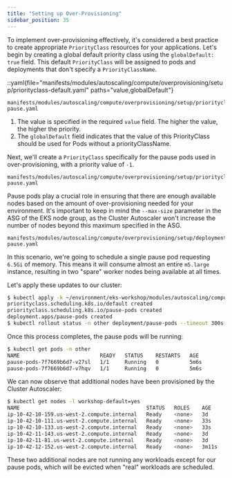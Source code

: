 ```yaml
---
title: "Setting up Over-Provisioning"
sidebar_position: 35
---
```


To implement over-provisioning effectively, it's considered a best practice to create appropriate `PriorityClass` resources for your applications. Let's begin by creating a global default priority class using the `globalDefault: true` field. This default `PriorityClass` will be assigned to pods and deployments that don't specify a `PriorityClassName`.

::yaml{file="manifests/modules/autoscaling/compute/overprovisioning/setup/priorityclass-default.yaml" paths="value,globalDefault"}

```file
manifests/modules/autoscaling/compute/overprovisioning/setup/priorityclass-pause.yaml
```

1. The value is specified in the required `value` field. The higher the value, the higher the priority.
2. The `globalDefault` field indicates that the value of this PriorityClass should be used for Pods without a priorityClassName.

Next, we'll create a `PriorityClass` specifically for the pause pods used in over-provisioning, with a priority value of `-1`.

```file
manifests/modules/autoscaling/compute/overprovisioning/setup/priorityclass-pause.yaml
```

Pause pods play a crucial role in ensuring that there are enough available nodes based on the amount of over-provisioning needed for your environment. It's important to keep in mind the `--max-size` parameter in the ASG of the EKS node group, as the Cluster Autoscaler won't increase the number of nodes beyond this maximum specified in the ASG.

```file
manifests/modules/autoscaling/compute/overprovisioning/setup/deployment-pause.yaml
```

In this scenario, we're going to schedule a single pause pod requesting `6.5Gi` of memory. This means it will consume almost an entire `m5.large` instance, resulting in two "spare" worker nodes being available at all times.

Let's apply these updates to our cluster:

```bash timeout=340 hook=overprovisioning-setup
$ kubectl apply -k ~/environment/eks-workshop/modules/autoscaling/compute/overprovisioning/setup
priorityclass.scheduling.k8s.io/default created
priorityclass.scheduling.k8s.io/pause-pods created
deployment.apps/pause-pods created
$ kubectl rollout status -n other deployment/pause-pods --timeout 300s
```

Once this process completes, the pause pods will be running:

```bash
$ kubectl get pods -n other
NAME                          READY   STATUS    RESTARTS   AGE
pause-pods-7f7669b6d7-v27sl   1/1     Running   0          5m6s
pause-pods-7f7669b6d7-v7hqv   1/1     Running   0          5m6s
```

We can now observe that additional nodes have been provisioned by the Cluster Autoscaler:

```bash
$ kubectl get nodes -l workshop-default=yes
NAME                                         STATUS   ROLES    AGE     VERSION
ip-10-42-10-159.us-west-2.compute.internal   Ready    <none>   3d      vVAR::KUBERNETES_NODE_VERSION
ip-10-42-10-111.us-west-2.compute.internal   Ready    <none>   33s     vVAR::KUBERNETES_NODE_VERSION
ip-10-42-10-133.us-west-2.compute.internal   Ready    <none>   33s     vVAR::KUBERNETES_NODE_VERSION
ip-10-42-11-143.us-west-2.compute.internal   Ready    <none>   3d      vVAR::KUBERNETES_NODE_VERSION
ip-10-42-11-81.us-west-2.compute.internal    Ready    <none>   3d      vVAR::KUBERNETES_NODE_VERSION
ip-10-42-12-152.us-west-2.compute.internal   Ready    <none>   3m11s   vVAR::KUBERNETES_NODE_VERSION
```

These two additional nodes are not running any workloads except for our pause pods, which will be evicted when "real" workloads are scheduled.
